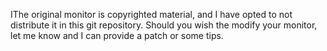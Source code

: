 IThe original monitor is copyrighted material, and I have opted to not distribute it in
this git repository. Should you wish the modify your monitor, let me know and I can
provide a patch or some tips.

